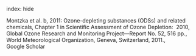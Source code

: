index: hide

<div class="Citation">

  <div class="Citation-body">
    <div class="Citation-text">Montzka et al. b, 2011: <span class="Article-bookTitle">Ozone-depleting substances (ODSs) and related chemicals, Chapter 1 in Scientific Assessment of Ozone Depletion:  2010, Global Ozone Research and Monitoring Project—Report No. 52, 516 pp., World Meteorological Organization, Geneva, Switzerland, 2011., </span></div>
    <div class="Citation-links">
      <div class="CitationLink" data-href="https://scholar.google.com/scholar?q=Ozone-depleting+substances+%28ODSs%29+and+related+chemicals%2C+Chapter+1+in+Scientific+Assessment+of+Ozone+Depletion%3A%C2%A0+2010%2C+Global+Ozone+Research+and+Monitoring+Project%E2%80%94Report+No.+52%2C+516+pp.%2C+World+Meteorological+Organization%2C+Geneva%2C+Switzerland%2C+2011.">
        <div class="CitationLink-icon CitationLink-Scholar"></div>
        <div class="CitationLink-text">Google Scholar</div>
      </div>
    </div>
  </div>
</div>


<div class="Citation-copy">

</div>